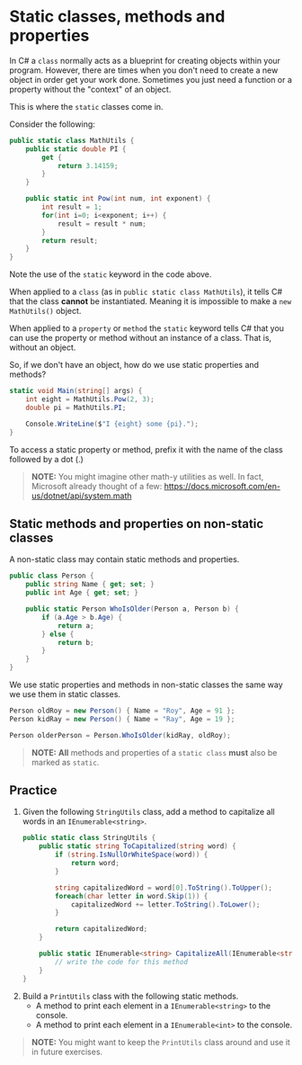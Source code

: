 # Static classes, methods and properties

In C# a `class` normally acts as a blueprint for creating objects within your program. However, there are times when you don't need to create a new object in order get your work done. Sometimes you just need a function or a property without the "context" of an object.

This is where the `static` classes come in.

Consider the following:

```csharp
public static class MathUtils {
    public static double PI {
        get {
            return 3.14159;
        }
    }

    public static int Pow(int num, int exponent) {
        int result = 1;
        for(int i=0; i<exponent; i++) {
            result = result * num;
        }
        return result;
    }
}
```

Note the use of the `static` keyword in the code above.

When applied to a `class` (as in `public static class MathUtils`), it tells C# that the class **cannot** be instantiated. Meaning it is impossible to make a `new MathUtils()` object.

When applied to a `property` or `method` the `static` keyword tells C# that you can use the property or method without an instance of a class. That is, without an object.

So, if we don't have an object, how do we use static properties and methods?

```cs
static void Main(string[] args) {
    int eight = MathUtils.Pow(2, 3);
    double pi = MathUtils.PI;

    Console.WriteLine($"I {eight} some {pi}.");
}
```
To access a static property or method, prefix it with the name of the class followed by a dot (.)

> **NOTE:** You might imagine other math-y utilities as well. In fact, Microsoft already thought of a few: https://docs.microsoft.com/en-us/dotnet/api/system.math

## Static methods and properties on non-static classes

A non-static class may contain static methods and properties.

```cs
public class Person {
    public string Name { get; set; }
    public int Age { get; set; }

    public static Person WhoIsOlder(Person a, Person b) {
        if (a.Age > b.Age) {
            return a;
        } else {
            return b;
        }
    }
}
```

We use static properties and methods in non-static classes the same way we use them in static classes.

```cs
Person oldRoy = new Person() { Name = "Roy", Age = 91 };
Person kidRay = new Person() { Name = "Ray", Age = 19 };

Person olderPerson = Person.WhoIsOlder(kidRay, oldRoy);
```

> **NOTE:** **All** methods and properties of a `static class` **must** also be marked as `static`.

## Practice

1. Given the following `StringUtils` class, add a method to capitalize all words in an `IEnumerable<string>`.
    ```cs
    public static class StringUtils {
        public static string ToCapitalized(string word) {
            if (string.IsNullOrWhiteSpace(word)) {
                return word;
            }

            string capitalizedWord = word[0].ToString().ToUpper();
            foreach(char letter in word.Skip(1)) {
                capitalizedWord += letter.ToString().ToLower();
            }

            return capitalizedWord;
        }

        public static IEnumerable<string> CapitalizeAll(IEnumerable<string> words) {
            // write the code for this method
        }
    }
    ```
1. Build a `PrintUtils` class with the following static methods.
    * A method to print each element in a `IEnumerable<string>` to the console.
    * A method to print each element in a `IEnumerable<int>` to the console.



> **NOTE:** You might want to keep the `PrintUtils` class around and use it in future exercises.
